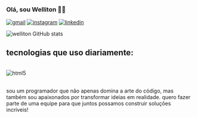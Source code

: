 ### Olá, sou Welliton 🙋🏻

[![gmail](https://img.shields.io/badge/Gmail-D14836?style=for-the-badge&logo=gmail&logoColor=white)](https://mail.google.com/mail/u/0/?tab=rm&ogbl#inbox?compose=VpCqJWHcwpVjbWBTmfZtBHxBWPfmfnQPHwNfGfSVGtHsqQvGptTTqPXsZzWKqPTvJwnrMVg)
[![instagram](https://img.shields.io/badge/Instagram-E4405F?style=for-the-badge&logo=instagram&logoColor=white)](https://www.instagram.com/wellitonx.z/)
[![linkedin](https://img.shields.io/badge/LinkedIn-0077B5?style=for-the-badge&logo=linkedin&logoColor=white)](https://www.linkedin.com/in/welliton-silva-826824303/)

![welliton GitHub stats](https://github-readme-stats.vercel.app/api?username=wellitondev&show_icons=true&theme=radical)

## tecnologias que uso diariamente:

<div style="display: inline_block"><br/>
<img align="center" alt="html5" src="https://img.shields.io/badge/C-00599C?style=for-the-badge&logo=c&logoColor=white" />
</div><br/>

sou um programador que não apenas domina a arte do código, mas também sou apaixonados por transformar ideias em realidade. quero fazer parte de uma equipe para que juntos possamos construir soluções incríveis!
